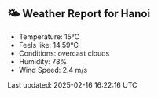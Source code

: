 <!-- WEATHER-START -->
## 🌤 Weather Report for Hanoi

- Temperature: 15°C
- Feels like: 14.59°C
- Conditions: overcast clouds
- Humidity: 78%
- Wind Speed: 2.4 m/s

Last updated: 2025-02-16 16:22:16 UTC
<!-- WEATHER-END -->
